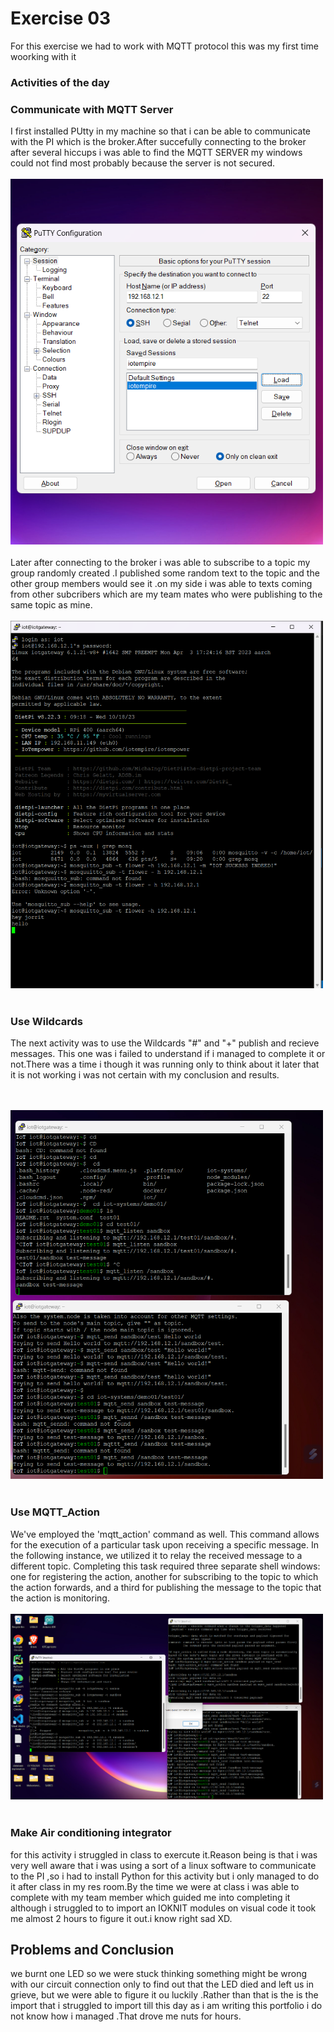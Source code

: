 # Exercise 03
For this exercise we had to work with MQTT protocol this was my first time woorking with it 


### Activities of the day


### Communicate with MQTT Server
I first installed PUtty in my machine so that i can be able to communicate with the PI which is the broker.After succefully connecting to the broker after several hiccups i was able to find the MQTT SERVER my windows could not find most probably because the server is not secured.
<br><br><img src="/Gift/PicturesGift/puttyDay3.png" width="500"><br><br>
Later after connecting to the broker i was able to subscribe to a topic my group randomly created .I published some random text to the topic and the other group members would see it .on my side i was able to texts coming from other subcribers which are my team mates who were publishing to the same topic as mine.
<br><br><img src="/Gift/PicturesGift/Day 3.2.2.png" width="500"><br><br>

### Use Wildcards
The next activity was to use the Wildcards "#" and "+" publish and recieve messages. This one was i failed to understand if  i managed to complete it or not.There was a time i though it was running only to think about it later that it is not working i was not certain with my conclusion and results.

<br><br><img src="/Gift/PicturesGift/Day.3.1(MQTT-WILDCARDS).png" width="500"><br><br>

### Use MQTT_Action
We've employed the 'mqtt_action' command as well. This command allows for the execution of a particular task upon receiving a specific message. In the following instance, we utilized it to relay the received message to a different topic. Completing this task required three separate shell windows: one for registering the action, another for subscribing to the topic to which the action forwards, and a third for publishing the message to the topic that the action is monitoring.
<br><br><img src="/Gift/PicturesGift/Day 3.3(MQTT-Action).png" width="500"><br><br>

### Make Air conditioning integrator
for this activity i struggled in class to exercute it.Reason being is that i was very well aware that i was using a sort of a linux software to communicate to the PI ,so i had to install Python for this activity but i only managed to do it after class in my res room.By the time we were at class i was able to complete with my team member which guided me into completing it although i struggled to to import an IOKNIT modules on visual code it took me almost 2 hours to figure it out.i know right sad XD. 


## Problems and Conclusion
we burnt one LED so we were stuck thinking something might be wrong with our circuit connection only to find out that the LED died and left us in grieve, but we were able to figure it ou luckily .Rather than that is the is the import that i struggled to import till this day as i am writing this portfolio i do not know how i managed .That drove me nuts for hours.
